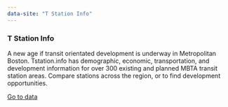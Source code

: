 ```yaml
---
data-site: "T Station Info"
---
```

<h3 class="external-site__title" />T Station Info</h3>

A new age if transit orientated development is underway in Metropolitan Boston. Tstation.info has demographic, economic, transportation, and development information for over 300 existing and planned MBTA transit station areas. Compare stations across the region, or to find development opportunities.

<a href="https://www.tstation.info" class="external-site__link">Go to data</a>